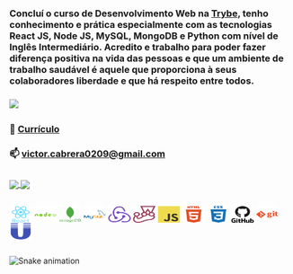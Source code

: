 ### Concluí o curso de Desenvolvimento Web na [Trybe](https://www.linkedin.com/school/betrybe/), tenho conhecimento e prática especialmente com as tecnologias React JS, Node JS, MySQL, MongoDB e Python com nível de Inglês Intermediário. Acredito e trabalho para poder fazer diferença positiva na vida das pessoas e que um ambiente de trabalho saudável é aquele que proporciona à seus colaboradores liberdade e que há respeito entre todos.


### <a href="https://www.linkedin.com/in/victorclc/"><img src="https://img.shields.io/badge/LinkedIn-0077B5?style=for-the-badge&logo=linkedin&logoColor=white"></a>
### 📄 [Currículo](https://1drv.ms/b/s!An5RU0UyblRugV2Z6WH8z5fdPdN6?e=WkTZ3D)
### 📫 [victor.cabrera0209@gmail.com](mailto:victor.cabrera0209@gmail.com)

##

<div>
  <a href="https://github.com/victorcl68">
    <img align="center" src="https://github-readme-stats.vercel.app/api?username=victorcl68&show_icons=true&theme=dark&include_all_commits=true&count_private=true"/>
  </a>
  <a>
   <img align="center" src="https://github-readme-stats.vercel.app/api/top-langs/?username=victorcl68&layout=compact&langs_count=7&theme=dark"/>
  </a>
</div>

##

<div style="display: inline_block">
   <img align="center" alt="Victor-React" height="30" width="40" src="https://raw.githubusercontent.com/devicons/devicon/master/icons/react/react-original-wordmark.svg">
  <img align="center" alt="Victor-NodeJS" height="30" width="40" src="https://raw.githubusercontent.com/devicons/devicon/master/icons/nodejs/nodejs-plain-wordmark.svg">
  <img align="center" alt="Victor-MongoDB" height="30" width="40" src="https://raw.githubusercontent.com/devicons/devicon/master/icons/mongodb/mongodb-plain-wordmark.svg">
  <img align="center" alt="Victor-MySQL" height="30" width="40" src="https://raw.githubusercontent.com/devicons/devicon/master/icons/mysql/mysql-original-wordmark.svg">
  <img align="center" alt="Victor-Redux" height="30" width="40" src="https://raw.githubusercontent.com/devicons/devicon/master/icons/redux/redux-original.svg">
  <img align="center" alt="Victor-Jest" height="30" width="40" src="https://raw.githubusercontent.com/devicons/devicon/master/icons/jest/jest-plain.svg">
  <img align="center" alt="Victor-JS" height="30" width="40" src="https://raw.githubusercontent.com/devicons/devicon/master/icons/javascript/javascript-original.svg">
  <img align="center" alt="Victor-HTML" height="30" width="40" src="https://raw.githubusercontent.com/devicons/devicon/master/icons/html5/html5-plain-wordmark.svg">
  <img align="center" alt="Victor-CSS" height="30" width="40" src="https://raw.githubusercontent.com/devicons/devicon/master/icons/css3/css3-plain-wordmark.svg">
  <img align="center" alt="Victor-Github" height="30" width="40" src="https://raw.githubusercontent.com/devicons/devicon/master/icons/github/github-original-wordmark.svg">
  <img align="center" alt="Victor-Git" height="30" width="40" src="https://raw.githubusercontent.com/devicons/devicon/master/icons/git/git-plain-wordmark.svg">
  <img align="center" alt="Victor-Unix" height="30" width="40" src="https://raw.githubusercontent.com/devicons/devicon/master/icons/unix/unix-original.svg">
</div>

 ##
  
  ![Snake animation](https://github.com/victorcl68/victorcl68/blob/output/github-contribution-grid-snake.svg)
  
 ##
